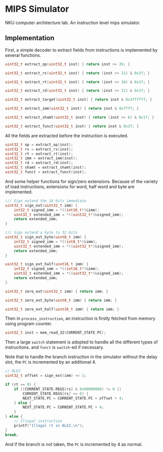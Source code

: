 # MIPS Simulator

NKU computer architecture lab. An instruction level mips simulator.

## Implementation

First, a simple decoder to extract fields from instructions is implemented by several functions.

```c
uint32_t extract_op(uint32_t inst) { return inst >> 26; }

uint32_t extract_rs(uint32_t inst) { return (inst >> 21) & 0x1f; }

uint32_t extract_rt(uint32_t inst) { return (inst >> 16) & 0x1f; }

uint32_t extract_rd(uint32_t inst) { return (inst >> 11) & 0x1f; }

uint32_t extract_target(uint32_t inst) { return inst & 0x3ffffff; }

uint32_t extract_imm(uint32_t inst) { return inst & 0xffff; }

uint32_t extract_shamt(uint32_t inst) { return (inst >> 6) & 0x1f; }

uint32_t extract_funct(uint32_t inst) { return inst & 0x3f; }
```

All the fields are extracted before the instruction is executed.

```c
uint32_t op = extract_op(inst);
uint32_t rs = extract_rs(inst);
uint32_t rt = extract_rt(inst);
uint32_t imm = extract_imm(inst);
uint32_t rd = extract_rd(inst);
uint32_t shamt = extract_shamt(inst);
uint32_t funct = extract_funct(inst);
```

And some helper functions for sign/zero extensions. Because of the variety of load instructions, extensions for word, half word and byte are implemented.

```c
/// Sign extend the 16 bits immediate
uint32_t sign_ext(uint32_t imm) {
    int32_t signed_imm = *((int16_t*)&imm);
    uint32_t extended_imm = *((uint32_t*)&signed_imm);
    return extended_imm;
}

/// Sign extend a byte to 32 bits
uint32_t sign_ext_byte(uint8_t imm) {
    int32_t signed_imm = *((int8_t*)&imm);
    uint32_t extended_imm = *((uint32_t*)&signed_imm);
    return extended_imm;
}

uint32_t sign_ext_half(uint16_t imm) {
    int32_t signed_imm = *((int16_t*)&imm);
    uint32_t extended_imm = *((uint32_t*)&signed_imm);
    return extended_imm;
}

uint32_t zero_ext(uint32_t imm) { return imm; }

uint32_t zero_ext_byte(uint8_t imm) { return imm; }

uint32_t zero_ext_half(uint16_t imm) { return imm; }
```

Then in `process_instruction`, an instruction is firstly fetched from memory using program counter.

```c
uint32_t inst = mem_read_32(CURRENT_STATE.PC);
```

Then a large `switch` statement is adopted to handle all the different types of instructions. and `funct` is `switch`-ed if necessary.

Note that to handle the branch instruction in the simulator without the delay slot, the `PC` is incremented by an additional 4.

```c
// BLEZ
uint32_t offset = sign_ext(imm) << 2;

if (rt == 0) {
    if ((CURRENT_STATE.REGS[rs] & 0x80000000) != 0 ||
        CURRENT_STATE.REGS[rs] == 0) {
        NEXT_STATE.PC = CURRENT_STATE.PC + offset + 4;
    } else {
        NEXT_STATE.PC = CURRENT_STATE.PC + 4;
    }
} else {
    // Illegal instruction
    printf("Illegal rt in BLEZ.\n");
}
break;
```

And if the branch is not taken, the `PC` is incremented by 4 as normal.
